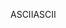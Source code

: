 <span data-ttu-id="f938d-101">ASCII</span><span class="sxs-lookup"><span data-stu-id="f938d-101">ASCII</span></span>